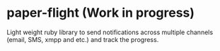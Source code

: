 # paper-flight (Work in progress)

Light weight ruby library to send notifications across multiple channels (email, SMS, xmpp and etc.) and track the progress.
